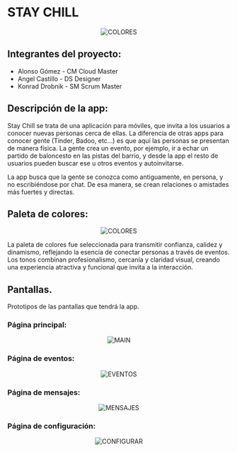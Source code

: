 # STAY CHILL
<p align="center">
  <img src="imagenes/logoStayChill.svg" alt="COLORES" />
</p>

## Integrantes del proyecto:

- Alonso Gómez - CM Cloud Master
- Angel Castillo - DS Designer
- Konrad Drobnik - SM Scrum Master

## Descripción de la app:

Stay Chill se trata de una aplicación para móviles, que invita a los usuarios a conocer nuevas personas cerca de ellas.
La diferencia de otras apps para conocer gente (Tinder, Badoo, etc...) es que aquí las personas se presentan de manera física. La gente crea un evento, por ejemplo, ir a echar un partido de baloncesto en las pistas del barrio, y desde la app el resto de usuarios pueden buscar ese u otros eventos y autoinvitarse.

La app busca que la gente se conozca como antiguamente, en persona, y no escribiéndose por chat. De esa manera, se crean relaciones o amistades más fuertes y directas.

## Paleta de colores:

<p align="center">
  <img src="imagenes/Paleta_StayChill.jpg" alt="COLORES" />
</p>

La paleta de colores fue seleccionada para transmitir confianza, calidez y dinamismo, reflejando la esencia de conectar personas a través de eventos. Los tonos combinan profesionalismo, cercanía y claridad visual, creando una experiencia atractiva y funcional que invita a la interacción.

## Pantallas.

Prototipos de las pantallas que tendrá la app.

### Página principal:

<p align="center">
  <img src="imagenes/main.jpg" alt="MAIN" />
</p>

### Página de eventos:

<p align="center">
  <img src="imagenes/eventos.jpg" alt="EVENTOS" />
</p>

### Página de mensajes:

<p align="center">
  <img src="imagenes/mensajes.jpg" alt="MENSAJES" />
</p>

### Página de configuración:

<p align="center">
  <img src="imagenes/configuracion.jpg" alt="CONFIGURAR" />
</p>
